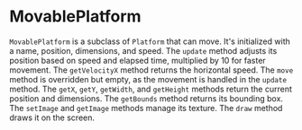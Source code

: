 # MovablePlatform

`MovablePlatform` is a subclass of `Platform` that can move. It's initialized with a name, position, dimensions, and speed. The `update` method adjusts its position based on speed and elapsed time, multiplied by 10 for faster movement. The `getVelocityX` method returns the horizontal speed. The `move` method is overridden but empty, as the movement is handled in the `update` method. The `getX`, `getY`, `getWidth`, and `getHeight` methods return the current position and dimensions. The `getBounds` method returns its bounding box. The `setImage` and `getImage` methods manage its texture. The `draw` method draws it on the screen.